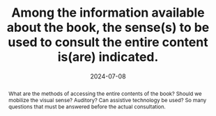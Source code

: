 ---
N: 
Rubrique: 
title: Among the information available about the book, the sense(s) to be used to consult the entire content is(are) indicated. 
abstract: What are the methods of accessing the entire contents of the book? Should we mobilize the visual sense? Auditory? Can assistive technology be used? So many questions that must be answered before the actual consultation.
categories: ["Information before consultation"]
agrege: O0000-E083
opquast: '0000'
indiceebook: '83'
description: "Rule n° 083"
before: "082"
weight: "083"
after: "084"
actif: '1'
layout: rules
date: 2024-07-08
tags: ["Accessibility", "access mode"]
objectif: ["Allow you to anticipate the means of consulting the book", "Limit the risk of complaints"]
Meo: ["Associate the information with the book", "Include the information on the book's presentation page"]
Controle: ["Check the presence of an indication on the senses to be used to read the entire content."]
Source: ["SNE"]
Referentiel: ["EPUB schema.org : accessMode et accessModeSufficient", "ONIX
	List 196, codes 51 All non-decorative content supports reading via pre-recorded audio et 52 All non-decorative content supports reading without sight"]
Steps: ["", ""]
pertinence: 1
---